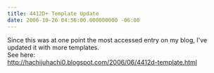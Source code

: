 ```yaml
---
title: 4412D+ Template Update
date: 2006-10-26 04:56:00.000000000 -06:00
---
```

Since this was at one point the most accessed entry on my blog, I've updated it with more templates.<br />See here:<br /><a href="http://hachijuhachi0.blogspot.com/2006/06/4412d-template.html">http://hachijuhachi0.blogspot.com/2006/06/4412d-template.html</a>
